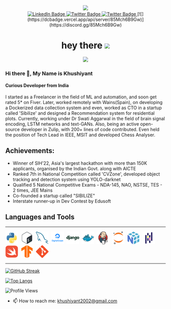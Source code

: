 <div id="header" align="center">
  <img src="https://media.giphy.com/media/M9gbBd9nbDrOTu1Mqx/giphy.gif" width="100"/>
  
  <div id="badges">
  <a href="https://www.linkedin.com/in/khushiyant/">
    <img src="https://img.shields.io/badge/LinkedIn-blue?style=for-the-badge&logo=linkedin&logoColor=white" alt="LinkedIn Badge"/>
  </a>
  <a href="https://twitter.com/khushiyant">
    <img src="https://img.shields.io/badge/Twitter-grey?style=for-the-badge&logo=twitter&logoColor=white" alt="Twitter Badge"/>
  </a>
      <a href="https://kodein.hashnode.dev">
    <img src="https://img.shields.io/badge/Hashnode-green?style=for-the-badge&logo=hashnode&logoColor=white" alt="Twitter Badge"/>
  </a>
  [![](https://dcbadge.vercel.app/api/server/85Mch6B9Gw)](https://discord.gg/85Mch6B9Gw)
</div>
  
  <h1>
  hey there
  <img src="https://media.giphy.com/media/hvRJCLFzcasrR4ia7z/giphy.gif" width="30px"/>
</h1>
  
  <div align="center">
  <img src="https://mir-s3-cdn-cf.behance.net/project_modules/max_1200/06f21a161921919.63cd7887d0a70.gif" width="600"/>
</div>
  
</div>

### Hi there 👋, My Name is Khushiyant
#### Curious Developer from India


I started as a Freelancer in the field of ML and automation, and soon get rated 5* on Fiver. Later, worked remotely with Wains(Spain), on developing a Dockerized data collection system and even, worked as CTO in a startup called 'Sibilize' and designed a Recommendation system for residential plots. Currently, working under Dr Swati Aggarwal in the field of brain signal encoding, LSTM networks and text-GANs. Also, being an active open-source developer in Zulip, with 200+ lines of code contributed. Even held the position of Tech Lead in IEEE, MSIT and developed Chess Analyser.

<!-- Achievements -->
## Achievements:
- Winner of SIH'22, Asia's largest hackathon with more than 150K applicants, organised by the Indian Govt. along with AICTE
- Ranked 7th in National Competition called 'CVZone', developed object tracking and detection system using YOLO-darknet
- Qualified 5 National Competitive Exams - NDA-145, NAO, NSTSE, TES - 2 times, JEE Mains
- Co-founded a startup called "SIBILIZE"
- Interstate runner-up in Dev Contest by Edusoft

<!-- Languages and Tools -->
## Languages and Tools
<hr/>
<div>
  <img src="https://github.com/devicons/devicon/blob/master/icons/python/python-original.svg" title="Python"  alt="Python" width="40" height="40"/>&nbsp;
  <img src="https://github.com/devicons/devicon/blob/master/icons/bash/bash-original.svg" title="Bash"  alt="Bash" width="40" height="40"/>&nbsp;
  <img src="https://github.com/devicons/devicon/blob/master/icons/mysql/mysql-original.svg" title="MySQL"  alt="MySQL" width="40" height="40"/>&nbsp;
  <img src="https://github.com/devicons/devicon/blob/master/icons/digitalocean/digitalocean-original-wordmark.svg" title="Digital Ocean"  alt="Digital Ocean" width="40" height="40"/>&nbsp;
   <img src="https://github.com/devicons/devicon/blob/master/icons/django/django-plain-wordmark.svg" title="Django"  alt="Django" width="40" height="40"/>&nbsp;
    <img src="https://github.com/devicons/devicon/blob/master/icons/docker/docker-original.svg" title="Docker"  alt="Docker" width="40" height="40"/>&nbsp;
   <img src="https://github.com/devicons/devicon/blob/master/icons/jenkins/jenkins-original.svg" title="Jenkins"  alt="Jenkins" width="40" height="40"/>&nbsp;
    <img src="https://github.com/devicons/devicon/blob/master/icons/jupyter/jupyter-original.svg" title="Jupyter"  alt="Jupyter" width="40" height="40"/>&nbsp;
    <img src="https://github.com/devicons/devicon/blob/master/icons/numpy/numpy-original.svg" title="Numpy"  alt="Numpy" width="40" height="40"/>&nbsp;
   <img src="https://github.com/devicons/devicon/blob/master/icons/pandas/pandas-original.svg" title="Pandas"  alt="Pandas" width="40" height="40"/>&nbsp;
   <img src="https://github.com/devicons/devicon/blob/master/icons/swift/swift-original.svg" title="Swift"  alt="Swift" width="40" height="40"/>&nbsp;
  <img src="https://github.com/devicons/devicon/blob/master/icons/tensorflow/tensorflow-original.svg" title="Tensorflow"  alt="Tensorflow" width="40" height="40"/>&nbsp;
  <img src="https://github.com/devicons/devicon/blob/master/icons/git/git-original.svg" title="Git" **alt="Git" width="40" height="40"/>&nbsp;
</div>
<hr/>


[![GitHub Streak](http://github-readme-streak-stats.herokuapp.com?user=khushiyant&mode=weekly)](https://git.io/streak-stats)

[![Top Langs](https://github-readme-stats.vercel.app/api/top-langs/?username=khushiyant&layout=compact)](https://github.com/anuraghazra/github-readme-stats)

![Profile Views](https://komarev.com/ghpvc/?username=khushiyant&style=for-the-badge)


- 📫 How to reach me: khushiyant2002@gmail.com
